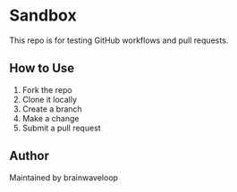 # Sandbox

This repo is for testing GitHub workflows and pull requests.

## How to Use

1. Fork the repo
2. Clone it locally
3. Create a branch
4. Make a change
5. Submit a pull request

## Author

Maintained by brainwaveloop
